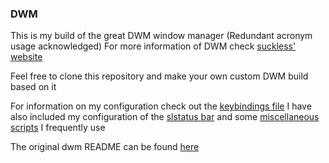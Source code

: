 ### DWM

This is my build of the great DWM window manager (Redundant acronym usage acknowledged)
For more information of DWM check [suckless' website](https://dwm.suckless.org)

Feel free to clone this repository and make your own custom DWM build based on it

For information on my configuration check out the [keybindings file](./keybindings.md)
I have also included my configuration of the [slstatus bar](https://tools.suckless.org/slstatus/) and some [miscellaneous scripts](./misc/) I frequently use

The original dwm README can be found [here](./README.orig)
